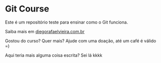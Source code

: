 # Git Course

Este é um repositório teste para ensinar como o Git funciona.

Saiba mais em [diegorafaelvieira.com.br](http://diegorafaelvieira.com.br)

Gostou do curso? Quer mais? Ajude com uma doação, até um café é válido =)

Aqui teria mais alguma coisa escrita? Sei lá kkkk
